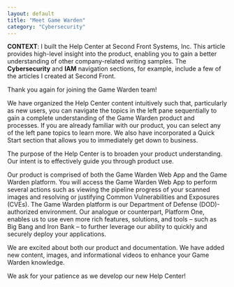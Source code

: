 ```yaml
---
layout: default
title: "Meet Game Warden"
category: "Cybersecurity"
---
```


**CONTEXT**: I built the Help Center at Second Front Systems, Inc. This article provides high-level insight into the product, enabling you to gain a better understanding of other company-related writing samples. The **Cybersecurity** and **IAM** navigation sections, for example, include a few of the articles I created at Second Front.

Thank you again for joining the Game Warden team!

We have organized the Help Center content intuitively such that, particularly as new users, you can navigate the topics in the left pane sequentially to gain a complete understanding of the Game Warden product and processes. If you are already familiar with our product, you can select any of the left pane topics to learn more. We also have incorporated a Quick Start section that allows you to immediately get down to business.

The purpose of the Help Center is to broaden your product understanding. Our intent is to effectively guide you through product use.

Our product is comprised of both the Game Warden Web App and the Game Warden platform. You will access the Game Warden Web App to perform several actions such as viewing the pipeline progress of your scanned images and resolving or justifying Common Vulnerabilities and Exposures (CVEs). The Game Warden platform is our Department of Defense (DOD)-authorized environment. Our analogue or counterpart, Platform One, enables us to use even more rich features, solutions, and tools – such as Big Bang and Iron Bank – to further leverage our ability to quickly and securely deploy your applications.

We are excited about both our product and documentation. We have added new content, images, and informational videos to enhance your Game Warden knowledge.

We ask for your patience as we develop our new Help Center!
